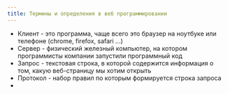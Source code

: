 ```yaml
---
title: Термины и определения в веб программировании
---
```


- Клиент - это программа, чаще всего это браузер на ноутбуке или телефоне (chrome, firefox, safari ...)
- Сервер - физический железный компьютер, на котором программисты компании запустили программный код
- Запрос - текстовая строка, в которой содержится информация о том, какую веб-страницу мы хотим открыть
- Протокол - набор правил по которым формируется строка запроса
-

